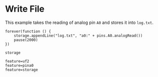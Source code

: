 # Write File

This example takes the reading of analog pin ``A0`` and stores it into ``log.txt``.

```blocks
forever(function () {
    storage.appendLine("log.txt", "a0:" + pins.A0.analogRead())
    pause(2000)
})
```

```package
storage
```

```config
feature=uf2
feature=pina0
feature=storage
```
